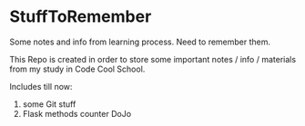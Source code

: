 # StuffToRemember
Some notes and info from learning process. Need to remember them.

This Repo is created in order to store some important notes / info / materials from my study in Code Cool School.

Includes till now:
1) some Git stuff
2) Flask methods counter DoJo

